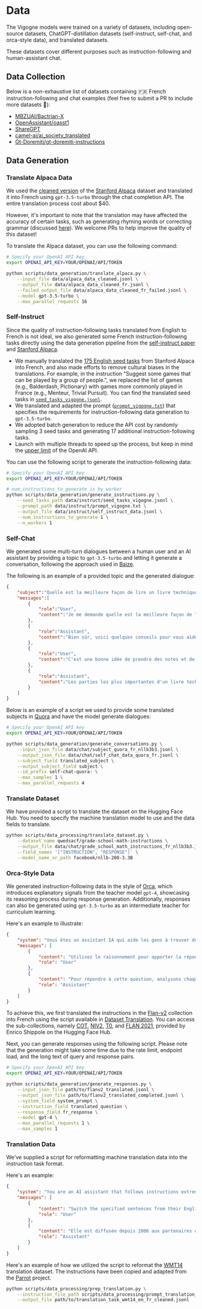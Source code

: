 # Data

The Vigogne models were trained on a variety of datasets, including open-source datasets, ChatGPT-distillation datasets (self-instruct, self-chat, and orca-style data), and translated datasets.

These datasets cover different purposes such as instruction-following and human-assistant chat.

<!-- ## Instruction-following Data

Here is a subset of the instruction-following data that was utilized to fine-tune the Vigogne-Instruct models:

|                    Dataset                    | Size  |                                                                Link                                                                 |                                                     Description                                                     |
| :-------------------------------------------: | :---: | :---------------------------------------------------------------------------------------------------------------------------------: | :-----------------------------------------------------------------------------------------------------------------: |
|          Translated Stanford Alpaca           |  52k  | [alpaca_data_cleaned_fr_52k.jsonl](https://github.com/bofenghuang/vigogne/blob/main/data/instruct/alpaca_data_cleaned_fr_52k.jsonl) |                   Stanford Alpaca data translated into French using `gpt-3.5-turbo` in April 2023                   |
|           French self-instruct data           | 100k  |                                                                 N/A                                                                 |   Instruction-following data generated using `gpt-3.5-turbo` in April 2023 (See [Self-Instruct](#self-instruct))    |
| French Databricks Dolly of Bactrian's version |  15k  |      [dolly_bactrian_fr_15k.jsonl](https://github.com/bofenghuang/vigogne/blob/main/data/instruct/dolly_bactrian_fr_15k.jsonl)      | French Dolly subset extracted from [`MBZUAI/Bactrian-X`](https://huggingface.co/datasets/MBZUAI/Bactrian-X) dataset |

## Chat Data

Here is a subset of the human-assistant chat data used to fine-tune the Vigogne-Chat models:

|            Dataset             | Size  |                                                          Link                                                           |                                                     Description                                                      |
| :----------------------------: | :---: | :---------------------------------------------------------------------------------------------------------------------: | :------------------------------------------------------------------------------------------------------------------: |
|     French self-chat data      |  50k  |                                                           N/A                                                           |              Dialogue data generated using `gpt-3.5-turbo` in April 2023 (See [Self-Chat](#self-chat))               |
|  French dialogues from OASST1  |  1k   | [oasst_20230412_fr_top1.jsonl](https://github.com/bofenghuang/vigogne/blob/main/data/chat/oasst_20230412_fr_top1.jsonl) | French dialogues extracted from [OpenAssistant/oasst1](https://huggingface.co/datasets/OpenAssistant/oasst1) dataset |
| French dialogues from ShareGPT |  1k   |                  [sg_fr.jsonl](https://github.com/bofenghuang/vigogne/blob/main/data/chat/sg_fr.jsonl)                  |  French dialogues extracted from [RyokoAI/ShareGPT52K](https://huggingface.co/datasets/RyokoAI/ShareGPT52K) dataset  | -->

## Data Collection

Below is a non-exhaustive list of datasets containing 🇫🇷 French instruction-following and chat examples (feel free to submit a PR to include more datasets 🤗):

- [MBZUAI/Bactrian-X](https://huggingface.co/datasets/MBZUAI/Bactrian-X)
- [OpenAssistant/oasst1](https://huggingface.co/datasets/OpenAssistant/oasst1)
- [ShareGPT](https://huggingface.co/datasets/RyokoAI/ShareGPT52K)
- [camel-ai/ai_society_translated](https://huggingface.co/datasets/camel-ai/ai_society_translated)
- [Gt-Doremiti/gt-doremiti-instructions](https://huggingface.co/datasets/Gt-Doremiti/gt-doremiti-instructions)

## Data Generation

### Translate Alpaca Data

We used the [cleaned version](https://github.com/gururise/AlpacaDataCleaned) of the [Stanford Alpaca](https://github.com/tatsu-lab/stanford_alpaca) dataset and translated it into French using `gpt-3.5-turbo` through the chat completion API. The entire translation process cost about $40.

However, it's important to note that the translation may have affected the accuracy of certain tasks, such as generating rhyming words or correcting grammar (discussed [here](https://github.com/tloen/alpaca-lora/pull/127)). We welcome PRs to help improve the quality of this dataset!

To translate the Alpaca dataset, you can use the following command:

```bash
# Specify your OpenAI API key
export OPENAI_API_KEY=YOUR/OPENAI/API/TOKEN

python scripts/data_generation/translate_alpaca.py \
    --input_file data/alpaca_data_cleaned.jsonl \
    --output_file data/alpaca_data_cleaned_fr.jsonl \
    --failed_output_file data/alpaca_data_cleaned_fr_failed.jsonl \
    --model gpt-3.5-turbo \
    --max_parallel_requests 16
```

### Self-Instruct

Since the quality of instruction-following tasks translated from English to French is not ideal, we also generated some French instruction-following tasks directly using the data generation pipeline from the [self-instruct paper](https://arxiv.org/abs/2212.10560) and [Stanford Alpaca](https://github.com/tatsu-lab/stanford_alpaca). 

- We manually translated the [175 English seed tasks](https://github.com/tatsu-lab/stanford_alpaca/blob/main/seed_tasks.jsonl) from Stanford Alpaca into French, and also made efforts to remove cultural biases in the translations. For example, in the instruction "Suggest some games that can be played by a group of people.", we replaced the list of games (e.g., Balderdash, Pictionary) with games more commonly played in France (e.g., Menteur, Trivial Pursuit). You can find the translated seed tasks in [`seed_tasks_vigogne.jsonl`](https://github.com/bofenghuang/vigogne/blob/main/data/instruct/seed_tasks_vigogne.jsonl).
- We translated and adapted the prompt ([`prompt_vigogne.txt`](https://github.com/bofenghuang/vigogne/blob/main/data/instruct/prompt_vigogne.txt)) that specifies the requirements for instruction-following data generation to `gpt-3.5-turbo`.
- We adopted batch generation to reduce the API cost by randomly sampling 3 seed tasks and generating 17 additional instruction-following tasks.
- Launch with multiple threads to speed up the process, but keep in mind the [upper limit](https://platform.openai.com/docs/guides/rate-limits/overview) of the OpenAI API.

You can use the following script to generate the instruction-following data:

```bash
# Specify your OpenAI API key
export OPENAI_API_KEY=YOUR/OPENAI/API/TOKEN

# num_instructions_to_generate is by worker
python scripts/data_generation/generate_instructions.py \
    --seed_tasks_path data/instruct/seed_tasks_vigogne.jsonl \
    --prompt_path data/instruct/prompt_vigogne.txt \
    --output_file data/instruct/self_instruct_data.jsonl \
    --num_instructions_to_generate 1 \
    --n_workers 1
```

### Self-Chat

We generated some multi-turn dialogues between a human user and an AI assistant by providing a topic to `gpt-3.5-turbo` and letting it generate a conversation, following the approach used in [Baize](https://arxiv.org/abs/2304.01196).

The following is an example of a provided topic and the generated dialogue:

```json
{
    "subject":"Quelle est la meilleure façon de lire un livre technique?",
    "messages":[
        {
            "role":"User",
            "content":"Je me demande quelle est la meilleure façon de lire un livre technique. As-tu des conseils à me donner ?"
        },
        {
            "role":"Assistant",
            "content":"Bien sûr, voici quelques conseils pour vous aider à lire un livre technique de manière efficace : \n\n1. Commencez par une lecture rapide pour vous familiariser avec le contenu du livre. \n2. Utilisez un surligneur ou prenez des notes pour marquer les parties importantes du texte. \n3. Ne passez pas trop de temps à essayer de comprendre chaque concept dès le début. Lisez plutôt le livre en entier et revenez aux parties plus difficiles plus tard. Vous aurez déjà une meilleure compréhension générale du sujet.\n4. Révisez régulièrement les parties que vous avez surlignées ou notées. relire les passages importants plusieurs fois pour vous assurer que vous les avez vraiment compris.\n5. N'hésitez pas à chercher des ressources supplémentaires pour vous aider à comprendre les parties les plus difficiles."
        },
        {
            "role":"User",
            "content":"C'est une bonne idée de prendre des notes et de surligner les parties importantes. Comment savoir quelles parties sont les plus importantes ?"
        },
        {
            "role":"Assistant",
            "content":"Les parties les plus importantes d'un livre technique sont généralement celles qui sont liées aux objectifs que vous vous êtes fixés en lisant ce livre. Si vous recherchez des informations sur un concept spécifique, vous voudrez peut-être surligner tous les passages qui y sont liés. Si vous voulez comprendre comment résoudre un problème particulier, vous voudrez peut-être surligner les parties qui offrent des solutions à ce problème. En général, c'est une bonne idée de surligner les parties qui expliquent les concepts clés et les méthodes de travail."
        }
    ]
}
```

Below is an example of a script we used to provide some translated subjects in [Quora](https://huggingface.co/datasets/quora) and have the model generate dialogues:

```bash
# Specify your OpenAI API key
export OPENAI_API_KEY=YOUR/OPENAI/API/TOKEN

python scripts/data_generation/generate_conversations.py \
    --input_json_file data/chat/subject_quora_fr_nllb3b3.jsonl \
    --output_json_file data/chat/self_chat_data_quora_fr.jsonl \
    --subject_field translated_subject \
    --output_subject_field subject \
    --id_prefix self-chat-quora- \
    --max_samples 1 \
    --max_parallel_requests 4
```

### Translate Dataset

We have provided a script to translate the dataset on the Hugging Face Hub. You need to specify the machine translation model to use and the data fields to translate.

```bash
python scripts/data_processing/translate_dataset.py \
    --dataset_name qwedsacf/grade-school-math-instructions \
    --output_file data/chat/grade_school_math_instructions_fr_nllb3b3.jsonl \
    --field_names '["INSTRUCTION", "RESPONSE"]' \
    --model_name_or_path facebook/nllb-200-3.3B
```

### Orca-Style Data

We generated instruction-following data in the style of [Orca](https://arxiv.org/abs/2306.02707), which introduces explanatory signals from the teacher model `gpt-4`, showcasing its reasoning process during response generation. Additionally, responses can also be generated using `gpt-3.5-turbo` as an intermediate teacher for curriculum learning.

Here's an example to illustrate:

```json
{
    "system": "Vous êtes un assistant IA qui aide les gens à trouver des informations. L'utilisateur vous posera une question. Votre tâche est de répondre aussi fidèlement que possible. Tout en répondant, réfléchissez étape par étape et justifiez votre réponse.",
    "messages": [
        {
            "content": "Utilisez le raisonnement pour apporter la réponse à la question suivante :\nLe petit salon de beauté de propriété locale a eu son grand ouverture, les gens espéraient qu'il va stimuler l'économie dans les environs de quoi?\nLes options :\nLe clergé\nLa boutique Barber\n- Le voisinage\n- la ville\nLe Strip Mall\nProcessus de raisonnement :",
            "role": "User"
        },
        {
            "content": "Pour répondre à cette question, analysons chaque option et déterminons celle qui correspond le mieux à la situation décrite.\n\n1. Le clergé: Le clergé fait référence aux membres du clergé religieux, il ne semble pas y avoir de lien direct entre un salon de beauté et une stimulation économique pour les membres du clergé. Donc, cette option n'est probablement pas correcte.\n\n2. La boutique Barber: Une boutique Barber fait souvent référence à un salon de coiffure masculin. Bien que ce soit lié à l'industrie de la beauté, l'ouverture d'un petit salon de beauté pourrait entraîner une compétition plutôt qu'une stimulation économique pour une boutique Barber. Cette option n'est donc pas la meilleure réponse non plus.\n\n3. Le voisinage: L'ouverture d'un petit salon de beauté pourrait attirer des clients dans le voisinage, stimulant ainsi l'économie locale, car les gens seraient plus susceptibles de dépenser de l'argent dans les environs. Cela semble être une réponse plausible.\n\n4. La ville: Même si l'ouverture d'un salon de beauté peut avoir un impact sur l'économie d'une ville, l'effet serait généralement moins direct et moins important que pour le voisinage immédiat. Cependant, cette réponse reste possible.\n\n5. Le Strip Mall: Un Strip Mall est un centre commercial composé de plusieurs magasins, généralement situé le long d'une artère principale. L'ouverture d'un petit salon de beauté pourrait stimuler l'économie d'un Strip Mall en attirant des clients pour d'autres magasins, mais cela dépend de la situation géographique du salon.\n\nEn prenant en compte ces informations, il semble que les deux options les plus plausibles soient \"Le voisinage\" et \"la ville\". Cependant, étant donné que la question mentionne spécifiquement \"les environs\", cela implique une portée géographique plus limitée. Par conséquent, la réponse la plus précise et justifiée serait \"Le voisinage\".",
            "role": "Assistant"
        }
    ]
}
```

To achieve this, we first translated the instructions in the [Flan-v2](https://github.com/google-research/FLAN/tree/main/flan/v2) collection into French using the script available in [Dataset Translation](#dataset-translation). You can access the sub-collections, namely [COT](https://huggingface.co/datasets/conceptofmind/cot_submix_original), [NIV2](https://huggingface.co/datasets/conceptofmind/niv2_submix_original), [T0](https://huggingface.co/datasets/conceptofmind/t0_submix_original), and [FLAN 2021](https://huggingface.co/datasets/conceptofmind/flan2021_submix_original), provided by Enrico Shippole on the Hugging Face Hub.

Next, you can generate responses using the following script. Please note that the generation might take some time due to the rate limit, endpoint load, and the long text of query and response pairs.

```bash
# Specify your OpenAI API key
export OPENAI_API_KEY=YOUR/OPENAI/API/TOKEN

python scripts/data_generation/generate_responses.py \
    --input_json_file path/to/flanv2_translated.jsonl \
    --output_json_file path/to/flanv2_translated_completed.jsonl \
    --system_field system_prompt \
    --instruction_field translated_question \
    --response_field fr_response \
    --model gpt-4 \
    --max_parallel_requests 1 \
    --max_samples 1
```


### Translation Data

We've supplied a script for reformatting machine translation data into the instruction task format.

Here's an example:

```json
{
    "system": "You are an AI assistant that follows instructions extremely well. Help as much as you can.",
    "messages": [
        {
            "content": "Switch the specified sentences from their English form to French form.\n\nIt has been issued since 2006 to partner institutions and associations who have requested it and is on the Ministry's website, with each caption accompanied by an illustration.",
            "role": "User"
        },
        {
            "content": "Elle est diffusée depuis 2006 aux partenaires demandeurs (institutionnels et associatifs) et sur le site Internet du ministère, chaque phrase étant accompagnée d'une illustration.",
            "role": "Assistant"
        }
    ]
}
```

Here's an example of how we utilized the script to reformat the [WMT14](https://huggingface.co/datasets/wmt14) translation dataset. The instructions have been copied and adapted from the [Parrot](https://github.com/wxjiao/ParroT/blob/master/scripts/instruct_follow.txt) project.

```bash
python scripts/data_processing/prep_translation.py \
    --instruction_file_path scripts/data_processing/prompt_translation_en.txt \
    --output_file path/to/translation_task_wmt14_en_fr_cleaned.jsonl
```

